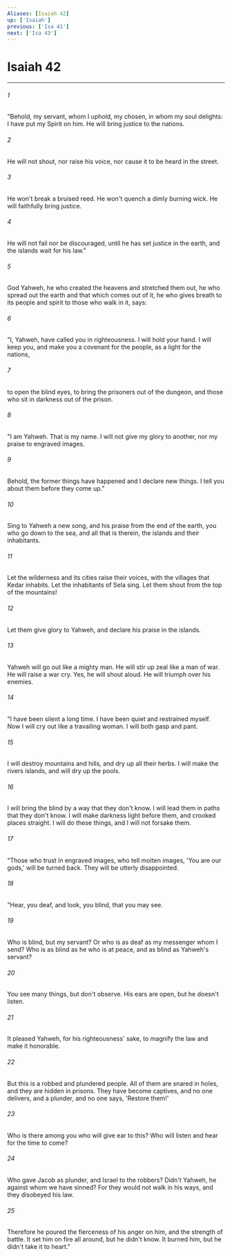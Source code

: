 ```yaml
---
Aliases: [Isaiah 42]
up: ['Isaiah']
previous: ['Isa 41']
next: ['Isa 43']
---
```

# Isaiah 42
***





###### 1 

"Behold, my servant, whom I uphold, my chosen, in whom my soul delights: I have put my Spirit on him. He will bring justice to the nations. 



###### 2 

He will not shout, nor raise his voice, nor cause it to be heard in the street. 



###### 3 

He won't break a bruised reed. He won't quench a dimly burning wick. He will faithfully bring justice. 



###### 4 

He will not fail nor be discouraged, until he has set justice in the earth, and the islands wait for his law." 



###### 5 

God Yahweh, he who created the heavens and stretched them out, he who spread out the earth and that which comes out of it, he who gives breath to its people and spirit to those who walk in it, says: 



###### 6 

"I, Yahweh, have called you in righteousness. I will hold your hand. I will keep you, and make you a covenant for the people, as a light for the nations, 



###### 7 

to open the blind eyes, to bring the prisoners out of the dungeon, and those who sit in darkness out of the prison. 



###### 8 

"I am Yahweh. That is my name. I will not give my glory to another, nor my praise to engraved images. 



###### 9 

Behold, the former things have happened and I declare new things. I tell you about them before they come up." 



###### 10 

Sing to Yahweh a new song, and his praise from the end of the earth, you who go down to the sea, and all that is therein, the islands and their inhabitants. 



###### 11 

Let the wilderness and its cities raise their voices, with the villages that Kedar inhabits. Let the inhabitants of Sela sing. Let them shout from the top of the mountains! 



###### 12 

Let them give glory to Yahweh, and declare his praise in the islands. 



###### 13 

Yahweh will go out like a mighty man. He will stir up zeal like a man of war. He will raise a war cry. Yes, he will shout aloud. He will triumph over his enemies. 



###### 14 

"I have been silent a long time. I have been quiet and restrained myself. Now I will cry out like a travailing woman. I will both gasp and pant. 



###### 15 

I will destroy mountains and hills, and dry up all their herbs. I will make the rivers islands, and will dry up the pools. 



###### 16 

I will bring the blind by a way that they don't know. I will lead them in paths that they don't know. I will make darkness light before them, and crooked places straight. I will do these things, and I will not forsake them. 



###### 17 

"Those who trust in engraved images, who tell molten images, 'You are our gods,' will be turned back. They will be utterly disappointed. 



###### 18 

"Hear, you deaf, and look, you blind, that you may see. 



###### 19 

Who is blind, but my servant? Or who is as deaf as my messenger whom I send? Who is as blind as he who is at peace, and as blind as Yahweh's servant? 



###### 20 

You see many things, but don't observe. His ears are open, but he doesn't listen. 



###### 21 

It pleased Yahweh, for his righteousness' sake, to magnify the law and make it honorable. 



###### 22 

But this is a robbed and plundered people. All of them are snared in holes, and they are hidden in prisons. They have become captives, and no one delivers, and a plunder, and no one says, 'Restore them!' 



###### 23 

Who is there among you who will give ear to this? Who will listen and hear for the time to come? 



###### 24 

Who gave Jacob as plunder, and Israel to the robbers? Didn't Yahweh, he against whom we have sinned? For they would not walk in his ways, and they disobeyed his law. 



###### 25 

Therefore he poured the fierceness of his anger on him, and the strength of battle. It set him on fire all around, but he didn't know. It burned him, but he didn't take it to heart."
